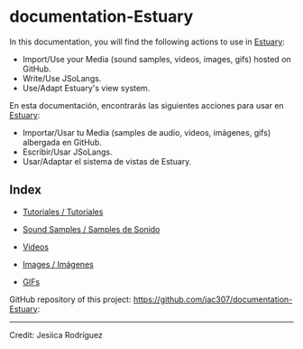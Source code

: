 # documentation-Estuary 
 
In this documentation, you will find the following actions to use in <a href="https://estuary.mcmaster.ca/" target="_blank">Estuary</a>:  
+ Import/Use your Media (sound samples, videos, images, gifs) hosted on GitHub.  
+ Write/Use JSoLangs.  
+ Use/Adapt Estuary's view system.  
  
En esta documentación, encontrarás las siguientes acciones para usar en <a href="https://estuary.mcmaster.ca/" target="_blank">Estuary</a>: 
+ Importar/Usar tu Media (samples de audio, videos, imágenes, gifs) albergada en GitHub.  
+ Escribir/Usar JSoLangs.  
+ Usar/Adaptar el sistema de vistas de Estuary.  
  
  
## Index
  
+ [Tutoriales / Tutoriales](Tutorials/README.md)

+ [Sound Samples / Samples de Sonido](Sound/README.md)  
  
+ [Videos](Video/README.md)  
  
+ [Images / Imágenes](Image/README.md)  
  
+ [GIFs](GIFs/README.md)  
  
  
GitHub repository of this project: <a href="https://github.com/jac307/documentation-Estuary" target="_blank">https://github.com/jac307/documentation-Estuary</a>:
  
________________________________________________________________________
  
Credit: Jesiica Rodríguez
